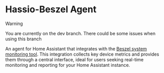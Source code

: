 # Hassio-Beszel Agent

> [!WARNING]  
> You are currently on the dev branch. There could be some issues when using this branch

An agent for Home Assistant that integrates with the [Beszel system monitoring tool](https://github.com/henrygd/beszel). This integration collects key device metrics and provides them through a central interface, ideal for users seeking real-time monitoring and reporting for your Home Assistant instance.